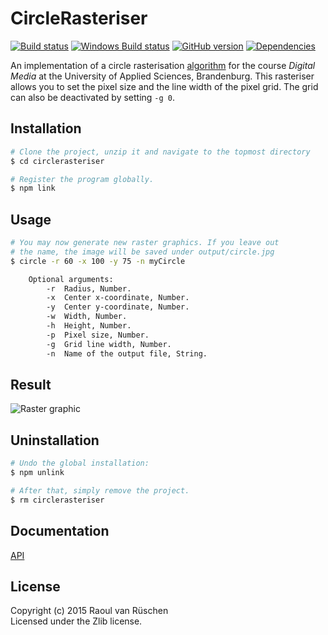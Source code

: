 # CircleRasteriser
[![Build status](https://travis-ci.org/vanruesc/raster-circle.svg?branch=master)](https://travis-ci.org/vanruesc/circlerasteriser) 
[![Windows Build status](https://ci.appveyor.com/api/projects/status/7sx1wwmvv2a6o1pm?svg=true)](https://ci.appveyor.com/project/vanruesc/circlerasteriser) 
[![GitHub version](https://badge.fury.io/gh/vanruesc%2Fcirclerasteriser.svg)](http://badge.fury.io/gh/vanruesc%2Fcirclerasteriser) 
[![Dependencies](https://david-dm.org/vanruesc/circlerasteriser.svg?branch=master)](https://david-dm.org/vanruesc/circlerasteriser)

An implementation of a circle rasterisation [algorithm](http://rosettacode.org/wiki/Bitmap/Midpoint_circle_algorithm) 
for the course _Digital Media_ at the University of Applied Sciences, Brandenburg. This rasteriser allows you to set 
the pixel size and the line width of the pixel grid. The grid can also be deactivated by setting ```-g 0```.


## Installation

```sh
# Clone the project, unzip it and navigate to the topmost directory
$ cd circlerasteriser

# Register the program globally.
$ npm link
``` 

## Usage

```sh
# You may now generate new raster graphics. If you leave out
# the name, the image will be saved under output/circle.jpg
$ circle -r 60 -x 100 -y 75 -n myCircle

```

```sh
    Optional arguments:
        -r  Radius, Number.
        -x  Center x-coordinate, Number.
        -y  Center y-coordinate, Number.
        -w  Width, Number.
        -h  Height, Number.
        -p  Pixel size, Number.
        -g  Grid line width, Number.
        -n  Name of the output file, String.
```


## Result

![Raster graphic](http://vanruesc.github.io/circlerasteriser/output/result.jpg)


## Uninstallation

```sh
# Undo the global installation:
$ npm unlink

# After that, simply remove the project.
$ rm circlerasteriser
```


## Documentation

[API](http://vanruesc.github.io/raster-circle/docs)


## License

Copyright (c) 2015 Raoul van Rüschen  
Licensed under the Zlib license.

